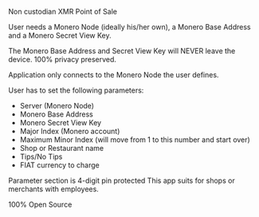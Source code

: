Non custodian XMR Point of Sale

User needs a Monero Node (ideally his/her own), a Monero Base Address and a Monero Secret View Key.

The Monero Base Address and Secret View Key will NEVER leave the device. 
100% privacy preserved.

Application only connects to the Monero Node the user defines.

User has to set the following parameters:
 - Server (Monero Node)
  - Monero Base Address
  - Monero Secret View Key
  - Major Index (Monero account)
  - Maximum Minor Index (will move from 1 to this number and start over)
  - Shop or Restaurant name
  - Tips/No Tips
  - FIAT currency to charge

Parameter section is 4-digit pin protected
This app suits for shops or merchants with employees.

100% Open Source

